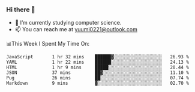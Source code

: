 ### Hi there 👋

- 📕 I’m currently studying computer science.
- 📫 You can reach me at yuumi0221@outlook.com


📊This Week I Spent My Time On:
<!--START_SECTION:waka-->

```text
JavaScript       1 hr 32 mins    ██████▓░░░░░░░░░░░░░░░░░░   26.93 %
YAML             1 hr 22 mins    ██████░░░░░░░░░░░░░░░░░░░   24.13 %
HTML             1 hr 9 mins     █████░░░░░░░░░░░░░░░░░░░░   20.44 %
JSON             37 mins         ██▓░░░░░░░░░░░░░░░░░░░░░░   11.10 %
Pug              26 mins         ██░░░░░░░░░░░░░░░░░░░░░░░   07.74 %
Markdown         9 mins          ▓░░░░░░░░░░░░░░░░░░░░░░░░   02.70 %
```

<!--END_SECTION:waka-->

<!--
**Yuumi0221/Yuumi0221** is a ✨ _special_ ✨ repository because its `README.md` (this file) appears on your GitHub profile.

Here are some ideas to get you started:

- 🔭 I’m currently working on ...
- 🌱 I’m currently learning ...
- 👯 I’m looking to collaborate on ...
- 🤔 I’m looking for help with ...
- 💬 Ask me about ...
- 📫 How to reach me: ...
- 😄 Pronouns: ...
- ⚡ Fun fact: ...
-->
